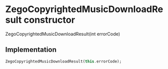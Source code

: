 


# ZegoCopyrightedMusicDownloadResult constructor







ZegoCopyrightedMusicDownloadResult(int errorCode)





## Implementation

```dart
ZegoCopyrightedMusicDownloadResult(this.errorCode);
```







